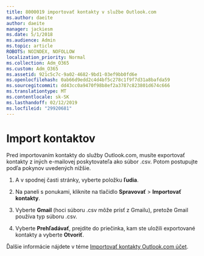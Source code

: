 ```yaml
---
title: 8000019 importovať kontakty v službe Outlook.com
ms.author: daeite
author: daeite
manager: jackiesm
ms.date: 5/1/2018
ms.audience: Admin
ms.topic: article
ROBOTS: NOINDEX, NOFOLLOW
localization_priority: Normal
ms.collection: Adm_O365
ms.custom: Adm_O365
ms.assetid: 921c5c7c-9a02-4682-9bd1-03ef9bb0fd6e
ms.openlocfilehash: 0ab66d9edd2c4d4bf5c278c1f9f7d31a8bafda59
ms.sourcegitcommit: dd43cc0a9470f98b8ef2a3787c823801d674c666
ms.translationtype: MT
ms.contentlocale: sk-SK
ms.lasthandoff: 02/12/2019
ms.locfileid: "29920681"
---
```

# <a name="import-contacts"></a>Import kontaktov

Pred importovaním kontakty do služby Outlook.com, musíte exportovať kontakty z iných e-mailovej poskytovateľa ako súbor .csv. Potom postupujte podľa pokynov uvedených nižšie.
  
1. A v spodnej časti stránky, vyberte položku **ľudia**. 
    
2. Na paneli s ponukami, kliknite na tlačidlo **Spravovať** \> **Importovať kontakty**. 
    
3. Vyberte **Gmail** (hoci súboru .csv môže prísť z Gmailu), pretože Gmail používa typ súboru .csv. 
    
4. Vyberte **Prehľadávať**, prejdite do priečinka, kam ste uložili exportované kontakty a vyberte **Otvoriť**. 
    
Ďalšie informácie nájdete v téme [Importovať kontakty Outlook.com účet](https://go.microsoft.com/fwlink/p/?linkid=873136).
  

